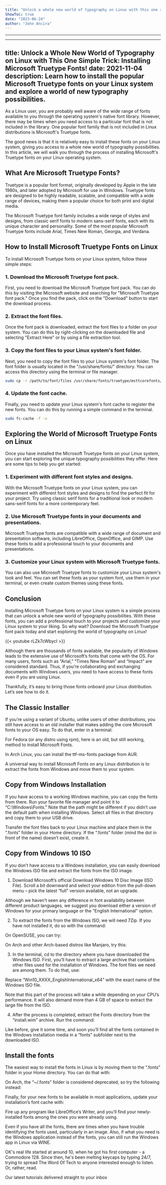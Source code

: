 ```yaml
---
title: "Unlock a whole new world of typography on Linux with this one simple trick: Installing Microsoft Truetype fonts!"
ShowToc: true 
date: "2023-06-24"
author: "John Ancira"
---
```

*****
---
title: Unlock a Whole New World of Typography on Linux with This One Simple Trick: Installing Microsoft Truetype Fonts!
date: 2021-11-04
description: Learn how to install the popular Microsoft Truetype fonts on your Linux system and explore a world of new typography possibilities.
---

As a Linux user, you are probably well aware of the wide range of fonts available to you through the operating system's native font library. However, there may be times when you need access to a particular font that is not included in the library. One popular font family that is not included in Linux distributions is Microsoft's Truetype fonts.

The good news is that it is relatively easy to install these fonts on your Linux system, giving you access to a whole new world of typography possibilities. In this article, we will walk you through the process of installing Microsoft's Truetype fonts on your Linux operating system.

## What Are Microsoft Truetype Fonts?

Truetype is a popular font format, originally developed by Apple in the late 1980s, and later adopted by Microsoft for use in Windows. Truetype fonts are designed to be highly readable, scalable, and compatible with a wide range of devices, making them a popular choice for both print and digital media.

The Microsoft Truetype font family includes a wide range of styles and designs, from classic serif fonts to modern sans-serif fonts, each with its unique character and personality. Some of the most popular Microsoft Truetype fonts include Arial, Times New Roman, Georgia, and Verdana.

## How to Install Microsoft Truetype Fonts on Linux

To install Microsoft Truetype fonts on your Linux system, follow these simple steps:

### 1. Download the Microsoft Truetype font pack.

First, you need to download the Microsoft Truetype font pack. You can do this by visiting the Microsoft website and searching for "Microsoft Truetype font pack." Once you find the pack, click on the "Download" button to start the download process.

### 2. Extract the font files.

Once the font pack is downloaded, extract the font files to a folder on your system. You can do this by right-clicking on the downloaded file and selecting "Extract Here" or by using a file extraction tool.

### 3. Copy the font files to your Linux system's font folder.

Next, you need to copy the font files to your Linux system's font folder. The font folder is usually located in the "/usr/share/fonts/" directory. You can access this directory using the terminal or file manager.

```bash
sudo cp -r /path/to/font/files /usr/share/fonts/truetype/msttcorefonts/
```

### 4. Update the font cache.

Finally, you need to update your Linux system's font cache to register the new fonts. You can do this by running a simple command in the terminal.

```bash
sudo fc-cache -f -v
```

## Exploring the World of Microsoft Truetype Fonts on Linux

Once you have installed the Microsoft Truetype fonts on your Linux system, you can start exploring the unique typography possibilities they offer. Here are some tips to help you get started:

### 1. Experiment with different font styles and designs.

With the Microsoft Truetype fonts on your Linux system, you can experiment with different font styles and designs to find the perfect fit for your project. Try using classic serif fonts for a traditional look or modern sans-serif fonts for a more contemporary feel.

### 2. Use Microsoft Truetype fonts in your documents and presentations.

Microsoft Truetype fonts are compatible with a wide range of document and presentation software, including LibreOffice, OpenOffice, and GIMP. Use these fonts to add a professional touch to your documents and presentations.

### 3. Customize your Linux system with Microsoft Truetype fonts.

You can also use Microsoft Truetype fonts to customize your Linux system's look and feel. You can set these fonts as your system font, use them in your terminal, or even create custom themes using these fonts.

## Conclusion

Installing Microsoft Truetype fonts on your Linux system is a simple process that can unlock a whole new world of typography possibilities. With these fonts, you can add a professional touch to your projects and customize your Linux system to your liking. So why wait? Download the Microsoft Truetype font pack today and start exploring the world of typography on Linux!

{{< youtube rLZk7cWbycI >}} 



Although there are thousands of fonts available, the popularity of Windows leads to the extensive use of Microsoft’s fonts that come with the OS. For many users, fonts such as “Arial,” “Times New Roman” and “Impact” are considered standard. Thus, if you’re collaborating and exchanging documents with Windows users, you need to have access to these fonts even if you are using Linux.
 
Thankfully, it’s easy to bring those fonts onboard your Linux distribution. Let’s see how to do it.
 
## The Classic Installer
 
If you’re using a variant of Ubuntu, unlike users of other distributions, you still have access to an old installer that makes adding the core Microsoft fonts to your OS easy. To do that, enter in a terminal:
 
For Fedora (or any distro using rpm), here is an old, but still working, method to install Microsoft Fonts.
 
In Arch Linux, you can install the ttf-ms-fonts package from AUR.
 
A universal way to install Microsoft Fonts on any Linux distribution is to extract the fonts from Windows and move them to your system.
 
## Copy from Windows Installation
 
If you have access to a working Windows machine, you can copy the fonts from there. Run your favorite file manager and point it to “C:\Windows\Fonts.” Note that the path might be different if you didn’t use the default path when installing Windows. Select all files in that directory and copy them to your USB drive.
 
Transfer the font files back to your Linux machine and place them in the “.fonts” folder in your Home directory. If the “.fonts” folder (mind the dot in front of the name) doesn’t exist, create it.
 
## Copy from Windows 10 ISO
 
If you don’t have access to a Windows installation, you can easily download the Windows ISO file and extract the fonts from the ISO image. 
 
1. Download Microsoft’s official Download Windows 10 Disc Image (ISO File). Scroll a bit downward and select your edition from the pull-down menu – pick the latest “full” version available, not an upgrade.
 
Although we haven’t seen any difference in font availability between different product languages, we suggest you download either a version of Windows for your primary language or the “English International” option.
 
2. To extract the fonts from the Windows ISO, we will need 7Zip. If you have not installed it, do so with the command:
 
On OpenSUSE, you can try:
 
On Arch and other Arch-based distros like Manjaro, try this:
 
3. In the terminal, cd to the directory where you have downloaded the Windows ISO. First, you’ll have to extract a large archive that contains other files used for the installation of Windows. The font files we need are among them. To do that, use:
 
Replace “Win10_XXXX_EnglishInternational_x64” with the exact name of the Windows ISO file.
 
Note that this part of the process will take a while depending on your CPU’s performance. It will also demand more than 4 GB of space to extract the large file from the ISO.
 
4. After the process is completed, extract the Fonts directory from the “install.wim” archive. Run the command:
 
Like before, give it some time, and soon you’ll find all the fonts contained in the Windows installation media in a “fonts” subfolder next to the downloaded ISO.
 
## Install the fonts
 
The easiest way to install the fonts in Linux is by moving them to the “.fonts” folder in your Home directory. You can do that with:
 
On Arch, the “~/.fonts” folder is considered deprecated, so try the following instead:
 
Finally, for your new fonts to be available in most applications, update your installation’s font cache with:
 
Fire up any program like LibreOffice’s Writer, and you’ll find your newly-installed fonts among the ones you were already using.
 
Even if you have all the fonts, there are times when you have trouble identifying the fonts used, particularly in an image. Also, if what you need is the Windows application instead of the fonts, you can still run the Windows app in Linux via WINE.
 
OK's real life started at around 10, when he got his first computer - a Commodore 128. Since then, he's been melting keycaps by typing 24/7, trying to spread The Word Of Tech to anyone interested enough to listen. Or, rather, read.
 
Our latest tutorials delivered straight to your inbox




